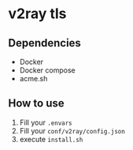 # v2ray tls

## Dependencies

* Docker
* Docker compose
* acme.sh

## How to use

1. Fill your `.envars`
2. Fill your `conf/v2ray/config.json`
3. execute `install.sh`
